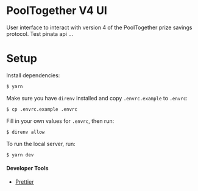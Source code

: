 # PoolTogether V4 UI

User interface to interact with version 4 of the PoolTogether prize savings protocol. Test pinata api ...

# Setup

Install dependencies:

```bash
$ yarn
```

Make sure you have `direnv` installed and copy `.envrc.example` to `.envrc`:

```bash
$ cp .envrc.example .envrc
```

Fill in your own values for `.envrc`, then run:

```bash
$ direnv allow
```

To run the local server, run:

```
$ yarn dev
```

#### Developer Tools

- [Prettier](https://marketplace.visualstudio.com/items?itemName=esbenp.prettier-vscode)
